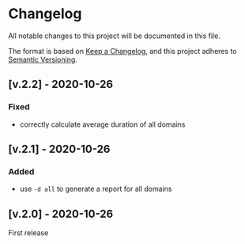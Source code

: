 # Changelog
All notable changes to this project will be documented in this file.

The format is based on [Keep a Changelog](https://keepachangelog.com/en/1.0.0/),
and this project adheres to [Semantic Versioning](https://semver.org/spec/v2.0.0.html).

## [v.2.2] - 2020-10-26
### Fixed
- correctly calculate average duration of all domains

## [v.2.1] - 2020-10-26
### Added
- use `-d all` to generate a report for all domains

## [v.2.0] - 2020-10-26
First release
